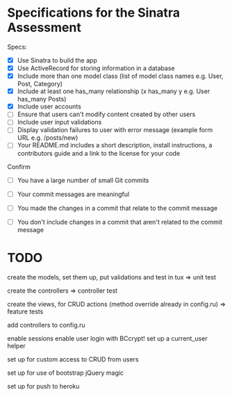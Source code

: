 # Specifications for the Sinatra Assessment

Specs:
- [x] Use Sinatra to build the app
- [x] Use ActiveRecord for storing information in a database
- [x] Include more than one model class (list of model class names e.g. User, Post, Category)
- [x] Include at least one has_many relationship (x has_many y e.g. User has_many Posts)
- [x] Include user accounts
- [ ] Ensure that users can't modify content created by other users
- [ ] Include user input validations
- [ ] Display validation failures to user with error message (example form URL e.g. /posts/new)
- [ ] Your README.md includes a short description, install instructions, a contributors guide and a link to the license for your code

Confirm
- [ ] You have a large number of small Git commits
- [ ] Your commit messages are meaningful
- [ ] You made the changes in a commit that relate to the commit message
- [ ] You don't include changes in a commit that aren't related to the commit message


# TODO

create the models, set them up, put validations and test in tux
=> unit test

create the controllers
=> controller test

create the views, for CRUD actions (method override already in config.ru)
=> feature tests

add controllers to config.ru

enable sessions
enable user login with BCcrypt!
set up a current_user helper

set up for custom access to CRUD from users

set up for use of bootstrap
jQuery magic

set up for push to heroku
